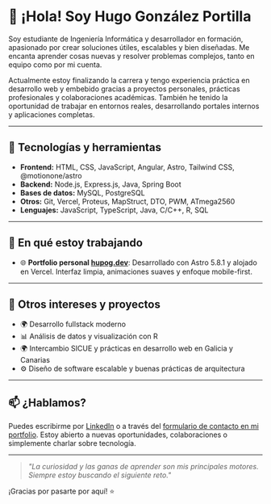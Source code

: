 # 👋 ¡Hola! Soy Hugo González Portilla

Soy estudiante de Ingeniería Informática y desarrollador en formación, apasionado por crear soluciones útiles, escalables y bien diseñadas. Me encanta aprender cosas nuevas y resolver problemas complejos, tanto en equipo como por mi cuenta.

Actualmente estoy finalizando la carrera y tengo experiencia práctica en desarrollo web y embebido gracias a proyectos personales, prácticas profesionales y colaboraciones académicas. También he tenido la oportunidad de trabajar en entornos reales, desarrollando portales internos y aplicaciones completas.

---

## 🚀 Tecnologías y herramientas

- **Frontend:** HTML, CSS, JavaScript, Angular, Astro, Tailwind CSS, @motionone/astro  
- **Backend:** Node.js, Express.js, Java, Spring Boot  
- **Bases de datos:** MySQL, PostgreSQL  
- **Otros:** Git, Vercel, Proteus, MapStruct, DTO, PWM, ATmega2560  
- **Lenguajes:** JavaScript, TypeScript, Java, C/C++, R, SQL  

---

## 🧠 En qué estoy trabajando

- 🌐 **Portfolio personal [hupog.dev](https://hupog.dev)**: Desarrollado con Astro 5.8.1 y alojado en Vercel. Interfaz limpia, animaciones suaves y enfoque mobile-first.

---

## 📌 Otros intereses y proyectos

- 🌍 Desarrollo fullstack moderno
- 📊 Análisis de datos y visualización con R  
- 🌍 Intercambio SICUE y prácticas en desarrollo web en Galicia y Canarias  
- ⚙️ Diseño de software escalable y buenas prácticas de arquitectura

---

## 📫 ¿Hablamos?

Puedes escribirme por [LinkedIn](https://linkedin.com/in/hugo-gonzález-portilla) o a través del [formulario de contacto en mi portfolio](https://hupog.dev/#contacto). Estoy abierto a nuevas oportunidades, colaboraciones o simplemente charlar sobre tecnología.

---

> _"La curiosidad y las ganas de aprender son mis principales motores. Siempre estoy buscando el siguiente reto."_  

¡Gracias por pasarte por aquí! ⭐
